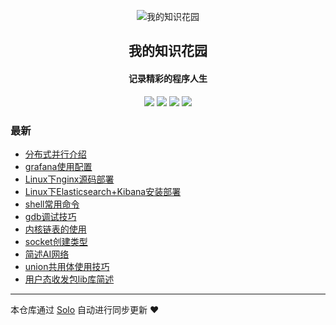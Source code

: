 <p align="center"><img alt="我的知识花园" src="https://b3logfile.com/avatar/1698671253981_1725859339866.png"></p><h2 align="center">
我的知识花园
</h2>

<h4 align="center">记录精彩的程序人生</h4>
<p align="center"><a title="我的知识花园" target="_blank" href="https://github.com/liusonglin2015/solo-blog"><img src="https://img.shields.io/github/last-commit/liusonglin2015/solo-blog.svg?style=flat-square&color=FF9900"></a>
<a title="GitHub repo size in bytes" target="_blank" href="https://github.com/liusonglin2015/solo-blog"><img src="https://img.shields.io/github/repo-size/liusonglin2015/solo-blog.svg?style=flat-square"></a>
<a title="Solo Version" target="_blank" href="https://github.com/88250/solo/releases"><img src="https://img.shields.io/badge/solo-4.4.0-f1e05a.svg?style=flat-square&color=blueviolet"></a>
<a title="Hits" target="_blank" href="https://github.com/88250/hits"><img src="https://hits.b3log.org/liusonglin2015/solo-blog.svg"></a></p>

### 最新

* [分布式并行介绍](https://liusonglin.top/articles/2024/09/24/1727163023294.html)
* [grafana使用配置](https://liusonglin.top/articles/2024/09/13/1726223030568.html)
* [Linux下nginx源码部署](https://liusonglin.top/articles/2024/09/13/1726218836301.html)
* [Linux下Elasticsearch+Kibana安装部署](https://liusonglin.top/articles/2024/09/13/1726215690272.html)
* [shell常用命令](https://liusonglin.top/articles/2024/09/10/1725952122064.html)
* [gdb调试技巧](https://liusonglin.top/articles/2024/09/10/1725951587076.html)
* [内核链表的使用](https://liusonglin.top/articles/2024/09/10/1725946333272.html)
* [socket创建类型](https://liusonglin.top/articles/2024/09/10/1725946165218.html)
* [简述AI网络](https://liusonglin.top/articles/2024/09/10/1725945586561.html)
* [union共用体使用技巧](https://liusonglin.top/articles/2024/09/09/1725875409481.html)
* [用户态收发包lib库简述](https://liusonglin.top/articles/2024/09/09/1725874046040.html)



---

本仓库通过 [Solo](https://github.com/88250/solo) 自动进行同步更新 ❤️ 